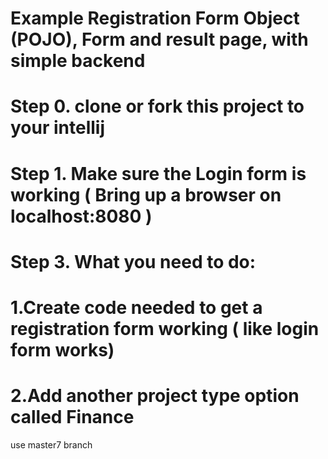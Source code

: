 

# Example Registration Form Object (POJO), Form and result page, with simple backend

# Step 0.   clone or fork this project to your intellij

# Step 1.  Make sure the Login form is working ( Bring up a browser on localhost:8080 )

# Step 3. What you need to do: 
#         1.Create code needed to get a registration form working ( like login form works)
#         2.Add another project type option called Finance 


use master7  branch
